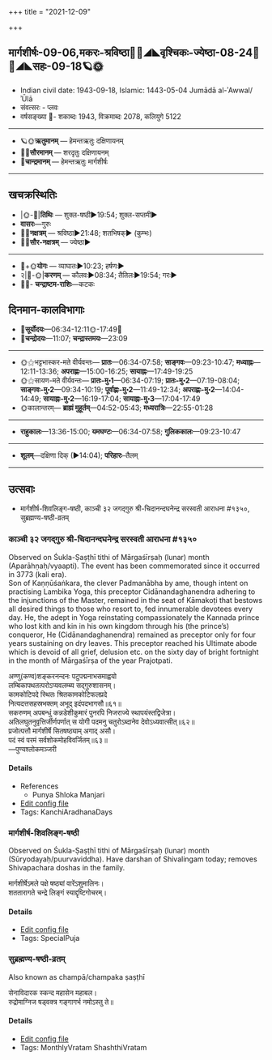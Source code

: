 +++
title = "2021-12-09"

+++
## मार्गशीर्षः-09-06,मकरः-श्रविष्ठा🌛🌌◢◣वृश्चिकः-ज्येष्ठा-08-24🌌🌞◢◣सहः-09-18🪐🌞
- Indian civil date: 1943-09-18, Islamic: 1443-05-04 Jumādā al-ʾAwwal/ʾŪlā
- संवत्सरः - प्लवः
- वर्षसङ्ख्या 🌛- शकाब्दः 1943, विक्रमाब्दः 2078, कलियुगे 5122
___________________
- 🪐🌞**ऋतुमानम्** — हेमन्तऋतुः दक्षिणायनम्
- 🌌🌞**सौरमानम्** — शरदृतुः दक्षिणायनम्
- 🌛**चान्द्रमानम्** — हेमन्तऋतुः मार्गशीर्षः
___________________


## खचक्रस्थितिः
- |🌞-🌛|**तिथिः** — शुक्ल-षष्ठी►19:54; शुक्ल-सप्तमी►  
- **वासरः**—गुरुः  
- 🌌🌛**नक्षत्रम्** — श्रविष्ठा►21:48; शतभिषक्► (कुम्भः)  
- 🌌🌞**सौर-नक्षत्रम्** — ज्येष्ठा►  
___________________
- 🌛+🌞**योगः** — व्याघातः►10:23; हर्षणः►  
- २|🌛-🌞|**करणम्** — कौलवः►08:34; तैतिलः►19:54; गरः►  
- 🌌🌛- **चन्द्राष्टम-राशिः**—कटकः  


## दिनमान-कालविभागाः
- 🌅**सूर्योदयः**—06:34-12:11🌞️-17:49🌇  
- 🌛**चन्द्रोदयः**—11:07; **चन्द्रास्तमयः**—23:09  
___________________
- 🌞⚝भट्टभास्कर-मते वीर्यवन्तः— **प्रातः**—06:34-07:58; **साङ्गवः**—09:23-10:47; **मध्याह्नः**—12:11-13:36; **अपराह्णः**—15:00-16:25; **सायाह्नः**—17:49-19:25  
- 🌞⚝सायण-मते वीर्यवन्तः— **प्रातः-मु॰1**—06:34-07:19; **प्रातः-मु॰2**—07:19-08:04; **साङ्गवः-मु॰2**—09:34-10:19; **पूर्वाह्णः-मु॰2**—11:49-12:34; **अपराह्णः-मु॰2**—14:04-14:49; **सायाह्नः-मु॰2**—16:19-17:04; **सायाह्नः-मु॰3**—17:04-17:49  
- 🌞कालान्तरम्— **ब्राह्मं मुहूर्तम्**—04:52-05:43; **मध्यरात्रिः**—22:55-01:28  
___________________
- **राहुकालः**—13:36-15:00; **यमघण्टः**—06:34-07:58; **गुलिककालः**—09:23-10:47  
___________________
- **शूलम्**—दक्षिणा दिक् (►14:04); **परिहारः**–तैलम्  
___________________

## उत्सवाः
- मार्गशीर्ष-शिवलिङ्ग-षष्ठी, काञ्ची ३२ जगद्गुरु श्री-चिदानन्दघनेन्द्र सरस्वती आराधना #१३५०, सुब्रह्मण्य-षष्ठी-व्रतम्
### काञ्ची ३२ जगद्गुरु श्री-चिदानन्दघनेन्द्र सरस्वती आराधना #१३५०

Observed on Śukla-Ṣaṣṭhī tithi of Mārgaśīrṣaḥ (lunar) month (Aparāhṇaḥ/vyaapti). The event has been commemorated since it occurred in 3773 (kali era).  
Son of Kaṇṇūśaṅkara, the clever Padmanābha by ame, though intent on practising Lambika Yoga, this preceptor Cidānandaghanendra adhering to the injunctions of the Master, remained in the seat of Kāmakoṭi that bestows all desired things to those who resort to, fed innumerable devotees every day. He, the adept in Yoga reinstating compassionately the Kannada prince who lost kith and kin in his own kingdom through his (the prince’s) conqueror, He (Cidānandaghanendra) remained as preceptor only for four years sustaining on dry leaves. This preceptor reached his Ultimate abode which is devoid of all grief, delusion etc. on the sixty day of bright fortnight in the month of Mārgaśīrṣa of the year Prajotpati.

अण्णु(कण्व)शङ्करनन्दनः पटुपद्मनाभसमाह्वयो  
लम्बिकापथतत्परोऽप्यवलम्ब्य सद्गुरुशासनम्।  
कामकोटिपदे स्थितः श्रितकामकोटिफलप्रदे  
नित्यदत्तसहस्रभक्तम् अभूद् इदंपदभागसौ॥६१॥  
सकरुणम् अपबन्धुं कन्नडेशीकुमारं पुनरपि निजराज्ये स्थापयंस्तद्विजेत्रा।  
अतिलघुतनुवृत्तिर्जीर्णपर्णात् स योगी पदमनु चतुरोऽब्दानेव देवोऽध्यवात्सीत्॥६२॥  
प्रजोत्पत्तौ मार्गशीर्षे सितषष्ठ्याम् अगाद् असौ।  
पदं स्वं परमं सर्वशोकमोहविवर्जितम्॥६३॥  
—पुण्यश्लोकमञ्जरी



#### Details
- References
  - Punya Shloka Manjari
- [Edit config file](https://github.com/jyotisham/adyatithi/tree/master/mahApuruSha/kAnchI-maTha/lunar_month/tithi/09/06/kAJcI%2032%20jagadguru%20zrI~cidAnandaghanEndra%20sarasvatI%20ArAdhanA.toml)
- Tags: KanchiAradhanaDays


### मार्गशीर्ष-शिवलिङ्ग-षष्ठी

Observed on Śukla-Ṣaṣṭhī tithi of Mārgaśīrṣaḥ (lunar) month (Sūryodayaḥ/puurvaviddha). Have darshan of Shivalingam today; removes Shivapachara doshas in the family.

मार्गशीर्षेऽमले पक्षे षष्ठ्यां वारेंऽशुमालिनः।  
शततारागते चन्द्रे लिङ्गं स्याद्दृष्टिगोचरम्।



#### Details
- [Edit config file](https://github.com/jyotisham/adyatithi/tree/master/general/lunar_month/tithi/09/06/mArgazIrSa-zivaliGga-SaSThI.toml)
- Tags: SpecialPuja


### सुब्रह्मण्य-षष्ठी-व्रतम्

Also known as champā/champaka ṣaṣṭhī

सेनाविदारक स्कन्द महासेन महाबल।  
रुद्रोमाग्निज षड्वक्त्र गङ्गागर्भ नमोऽस्तु ते॥



#### Details
- [Edit config file](https://github.com/jyotisham/adyatithi/tree/master/devatA/kaumAra/description_only/subrahmaNya-SaSThI-vratam.toml)
- Tags: MonthlyVratam ShashthiVratam


